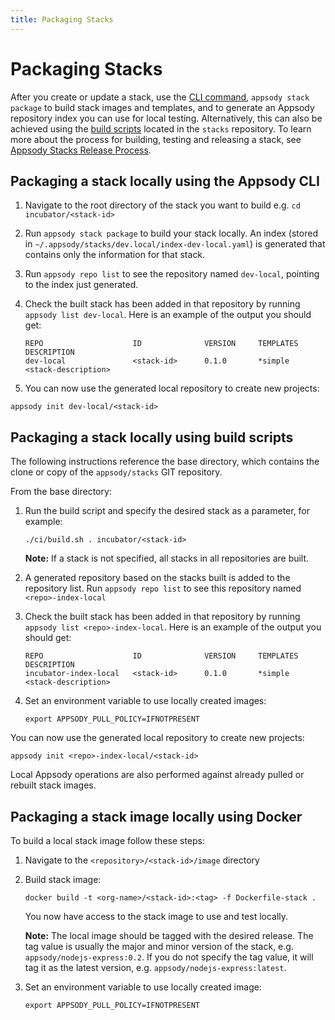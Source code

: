 ```yaml
---
title: Packaging Stacks
---
```


# Packaging Stacks

After you create or update a stack, use the [CLI command](/docs/stacks/package#building-a-stack-locally-using-the-appsody-cli), ```appsody stack package``` to build stack images and templates, and to generate an Appsody repository index you can use for local testing. Alternatively, this can also be achieved using the [build scripts](/docs/stacks/package/docs/stacks/package#building-a-stack-locally-using-build-scripts) located in the `stacks` repository. To learn more about the process for building, testing and releasing a stack, see [Appsody Stacks Release Process](https://github.com/appsody/stacks/blob/master/RELEASE.md#appsody-stacks-release-process---technical-overview).

## Packaging a stack locally using the Appsody CLI

1. Navigate to the root directory of the stack you want to build e.g. ```cd incubator/<stack-id>```

2. Run ```appsody stack package``` to build your stack locally. An index (stored in ```~/.appsody/stacks/dev.local/index-dev-local.yaml```) is generated that contains only the information for that stack.

3. Run ```appsody repo list``` to see the repository named `dev-local`, pointing to the index just generated.

4. Check the built stack has been added in that repository by running `appsody list dev-local`. Here is an example of the output you should get: 
    ```
    REPO            	    ID            	VERSION  	TEMPLATES        	DESCRIPTION                      
    dev-local	            <stack-id>	    0.1.0     	*simple	            <stack-description>
    ```

5. You can now use the generated local repository to create new projects:
```
appsody init dev-local/<stack-id>
```


## Packaging a stack locally using build scripts

The following instructions reference the base directory, which contains the clone or copy of the `appsody/stacks` GIT repository.

From the base directory:

1. Run the build script and specify the desired stack as a parameter, for example:
    ```
    ./ci/build.sh . incubator/<stack-id>
    ```

    **Note:** If a stack is not specified, all stacks in all repositories are built.

2. A generated repository based on the stacks built is added to the repository list. Run ```appsody repo list``` to see this repository named `<repo>-index-local`

3. Check the built stack has been added in that repository by running `appsody list <repo>-index-local`. Here is an example of the output you should get:
    ```
    REPO            	    ID            	VERSION  	TEMPLATES        	DESCRIPTION
    incubator-index-local	<stack-id>	    0.1.0    	*simple	            <stack-description>
    ```

4. Set an environment variable to use locally created images:
    ```
    export APPSODY_PULL_POLICY=IFNOTPRESENT
    ```

You can now use the generated local repository to create new projects:
```
appsody init <repo>-index-local/<stack-id>
```

Local Appsody operations are also performed against already pulled or rebuilt stack images.

## Packaging a stack image locally using Docker

To build a local stack image follow these steps:

1. Navigate to the `<repository>/<stack-id>/image` directory

2. Build stack image:
    ```
    docker build -t <org-name>/<stack-id>:<tag> -f Dockerfile-stack .
    ```

    You now have access to the stack image to use and test locally.

    **Note:** The local image should be tagged with the desired release. The tag value is usually the major and minor version of the stack, e.g. `appsody/nodejs-express:0.2`. If you do not specify the tag value, it will tag it as the latest version, e.g. `appsody/nodejs-express:latest`.

3. Set an environment variable to use locally created image:
    ```
    export APPSODY_PULL_POLICY=IFNOTPRESENT
    ```